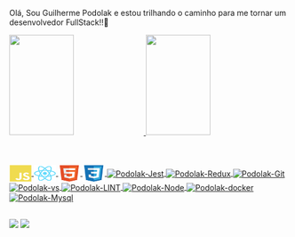 Olá, Sou Guilherme Podolak e estou trilhando o caminho para me tornar um desenvolvedor FullStack!!🚀

  
<div>
    <a href="https://github.com/GPodolak">
    <img height="180cm" width="48%" src="https://github-readme-stats.vercel.app/api?username=GPodolak&show_icons=true&theme=midnight-purple&include_all_commits=true&count_private=true"/>
    <img height="180cm" width="48%" src="https://github-readme-stats.vercel.app/api/top-langs/?username=GPodolak&layout=compact&langs_count=7&theme=midnight-purple"/>
  </div> <br> <br>
  
  <div style="display: inline_block"><br>
  <img align="center" alt="Podolak-Js" height="30" width="40" src="https://raw.githubusercontent.com/devicons/devicon/master/icons/javascript/javascript-plain.svg">
  <img align="center" alt="Podolak-React" height="30" width="40" src="https://raw.githubusercontent.com/devicons/devicon/master/icons/react/react-original.svg">
  <img align="center" alt="Podolak-HTML" height="30" width="40" src="https://raw.githubusercontent.com/devicons/devicon/master/icons/html5/html5-original.svg">
  <img align="center" alt="Podolak-CSS" height="30" width="40" src="https://raw.githubusercontent.com/devicons/devicon/master/icons/css3/css3-original.svg">
  <img align="center" alt="Podolak-Jest" height="30" width="40" src="https://cdn.jsdelivr.net/gh/devicons/devicon/icons/jest/jest-plain.svg">
  <img align="center" alt="Podolak-Redux" height="30" width="40" src="https://cdn.jsdelivr.net/gh/devicons/devicon/icons/redux/redux-original.svg">
  <img align="center" alt="Podolak-Git" height="30" width="40" src= "https://cdn.jsdelivr.net/gh/devicons/devicon/icons/git/git-original.svg">
  <img align="center" alt="Podolak-vs" height="30" width="40" src= "https://cdn.jsdelivr.net/gh/devicons/devicon/icons/vscode/vscode-original.svg">
  <img align="center" alt="Podolak-LINT" height="30" width="40" src= "https://cdn.jsdelivr.net/gh/devicons/devicon/icons/eslint/eslint-original.svg">
  <img align="center" alt="Podolak-Node" height="30" width="40" src= "https://cdn.jsdelivr.net/gh/devicons/devicon/icons/nodejs/nodejs-original.svg">         <img align="center" alt="Podolak-docker" height="30" width="40" src= "https://cdn.jsdelivr.net/gh/devicons/devicon/icons/docker/docker-plain-wordmark.svg">
  <img align="center" alt="Podolak-Mysql" height="30" width="40" src= "https://cdn.jsdelivr.net/gh/devicons/devicon/icons/mysql/mysql-original.svg">

      
</div>
  
  ##
  <div>
     <a href="Mailto:Podolak12345@gmail.com" target="_blank"><img src="https://img.shields.io/badge/Gmail-D14836?style=for-the-badge&logo=gmail&logoColor=white" target="_blank"></a>
      <a href="https://www.linkedin.com/in/guilherme-podolak-426084161/" target="_blank"><img src="https://img.shields.io/badge/LinkedIn-0077B5?style=for-the-badge&logo=linkedin&logoColor=white" target="_blank"></a>
   
  </div>
